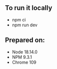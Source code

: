 ## To run it locally
- npm ci
- npm run dev

## Prepared on:
- Node 18.14.0
- NPM 9.3.1
- Chrome 109

